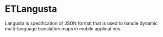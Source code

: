 # ETLangusta
Langusta is specification of JSON format that is used to handle dynamic multi-language translation maps in mobile applications.

